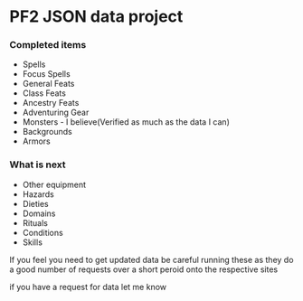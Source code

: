 # PF2 JSON data project

### Completed items
* Spells
* Focus Spells
* General Feats
* Class Feats
* Ancestry Feats
* Adventuring Gear
* Monsters - I believe(Verified as much as the data I can)
* Backgrounds
* Armors

### What is next
* Other equipment
* Hazards
* Dieties
* Domains
* Rituals
* Conditions
* Skills


If you feel you need to get updated data be careful running these as they do a good number of requests over a short peroid onto the respective sites

if you have a request for data let me know


